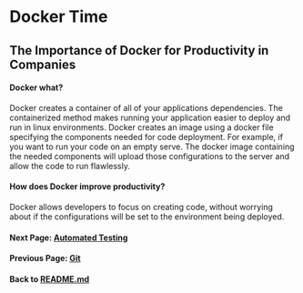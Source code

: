 # Docker Time

## The Importance of Docker for Productivity in Companies

#### Docker what? 

Docker creates a container of all of your applications dependencies. The containerized method makes running your application easier to deploy and run in linux environments. Docker creates an image using a docker file specifying the components needed for code deployment. For example, if you want to run your code on an empty serve. The docker image containing the needed components will upload those configurations to the server and allow the code to run flawlessly. 

#### How does Docker improve productivity? 

Docker allows developers to focus on creating code, without worrying about if the configurations will be set to the environment being deployed. 

#### Next Page: [Automated Testing](https://github.com/vfm2/is601-miniproject/blob/main/autoTest.md)
#### Previous Page: [Git](https://github.com/vfm2/is601-miniproject/blob/main/gitPage.md)
#### Back to [README.md](https://github.com/vfm2/is601-miniproject/blob/main/README.md)
